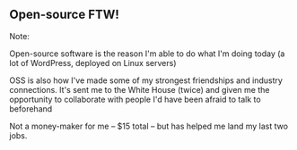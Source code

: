 <!-- .slide: data-background="resources/open-source.jpg" -->

## Open-source FTW!


Note:

Open-source software is the reason I'm able to do what I'm doing today (a lot of WordPress, deployed on Linux servers)

OSS is also how I've made some of my strongest friendships and industry connections. It's sent me to the White House (twice) and given me the opportunity to collaborate with people I'd have been afraid to talk to beforehand

Not a money-maker for me – $15 total – but has helped me land my last two jobs.